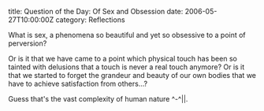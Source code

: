 title: Question of the Day: Of Sex and Obsession
date: 2006-05-27T10:00:00Z
category: Reflections

What is sex, a phenomena so beautiful and yet so obsessive to a point of perversion?

Or is it that we have came to a point which physical touch has been so tainted with delusions that a touch is never a real touch anymore? Or is it that we started to forget the grandeur and beauty of our own bodies that we have to achieve satisfaction from others…?

Guess that's the vast complexity of human nature ^-^||.
